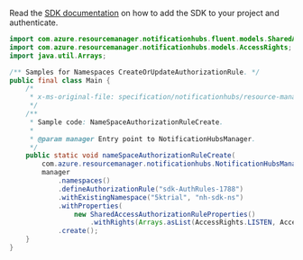 Read the [SDK documentation](https://github.com/Azure/azure-sdk-for-java/blob/azure-resourcemanager-notificationhubs_1.0.0-beta.3/sdk/notificationhubs/azure-resourcemanager-notificationhubs/README.md) on how to add the SDK to your project and authenticate.

```java
import com.azure.resourcemanager.notificationhubs.fluent.models.SharedAccessAuthorizationRuleProperties;
import com.azure.resourcemanager.notificationhubs.models.AccessRights;
import java.util.Arrays;

/** Samples for Namespaces CreateOrUpdateAuthorizationRule. */
public final class Main {
    /*
     * x-ms-original-file: specification/notificationhubs/resource-manager/Microsoft.NotificationHubs/stable/2017-04-01/examples/Namespaces/NHNameSpaceAuthorizationRuleCreate.json
     */
    /**
     * Sample code: NameSpaceAuthorizationRuleCreate.
     *
     * @param manager Entry point to NotificationHubsManager.
     */
    public static void nameSpaceAuthorizationRuleCreate(
        com.azure.resourcemanager.notificationhubs.NotificationHubsManager manager) {
        manager
            .namespaces()
            .defineAuthorizationRule("sdk-AuthRules-1788")
            .withExistingNamespace("5ktrial", "nh-sdk-ns")
            .withProperties(
                new SharedAccessAuthorizationRuleProperties()
                    .withRights(Arrays.asList(AccessRights.LISTEN, AccessRights.SEND)))
            .create();
    }
}
```
